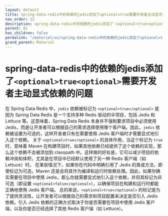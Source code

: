 ```yaml
---
layout: default
title: spring-data-redis中的依赖的jedis添加了optional=true需要开发者主动显式依赖的问题
nav_order: 12
description: spring-data-redis中的依赖的jedis添加了`<optional>true<optional>`需要开发者主动显式依赖的问题
parent: Ai
has_children: false
permalink: "/materiel/ai/spring-data-redis中的依赖的jedis添加了optional=true需要开发者主动显式依赖的问题/"
grand_parent: Materiel
---
```


# spring-data-redis中的依赖的jedis添加了`<optional>true<optional>`需要开发者主动显式依赖的问题

在 Spring Data Redis 中，`jedis` 依赖被标记为 `<optional>true</optional>` 是因为 Spring Data Redis 是一个支持多种 Redis 驱动的伞项目，包括 Jedis 和 Lettuce 等。这意味着，Spring Data Redis 本身并不强制要求项目中必须使用 Jedis，而是让开发者可以根据自己的需求选择使用哪个客户端。因此，`jedis` 依赖被设置为可选的，这样开发者只有在需要使用 Jedis 客户端时才需要显式地引入这个依赖。
关于 `<optional>true</optional>` 的具体作用，当这个标记为 `true` 时，意味着 Maven 在构建项目时，如果其他依赖已经提供了这个依赖的实现，那么这个依赖不会被添加到 classpath 中。这样做的好处是，它可以减少项目的依赖冲突和体积，尤其是在项目中已经默认使用了另一种 Redis 客户端（如 Lettuce）时。
在某些情况下，如果你在代码中明确引用了 Jedis 的类或方法，即使标记为可选，Maven 还是会将其作为编译和运行时依赖处理。因此，如果你确实需要在项目中使用 Jedis，那么你就需要显式地引入这个依赖，并将其标记为非可选（即设置 `<optional>false</optional>`），以确保项目在构建和运行时都能正确地使用 Jedis 客户端。
总的来说，`<optional>true</optional>` 的标记是为了提供灵活性，让开发者可以根据自己的需求和项目配置来决定是否引入 Jedis 依赖。引入 Jedis 依赖的正确方式取决于你是否需要在项目中使用 Jedis 客户端，以及你是否已经选择了其他 Redis 客户端（如 Lettuce）。
